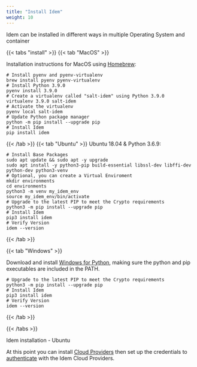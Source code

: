 ```yaml
---
title: "Install Idem"
weight: 10
---
```


Idem can be installed in different ways in multiple Operating System and container


{{< tabs "install" >}}
{{< tab "MacOS" >}} 

Installation instructions for MacOS using [Homebrew](https://brew.sh/):
```shell
# Install pyenv and pyenv-virtualenv
brew install pyenv pyenv-virtualenv
# Install Python 3.9.0
pyenv install 3.9.0
# Create a virtualenv called "salt-idem" using Python 3.9.0
virtualenv 3.9.0 salt-idem
# Activate the virtualenv
pyenv local salt-idem
# Update Python package manager
python -m pip install --upgrade pip
# Install Idem 
pip install idem 
```
{{< /tab >}}
{{< tab "Ubuntu" >}}
Ubuntu 18.04 & Python 3.6.9:

```shell
# Install Base Packages
sudo apt update && sudo apt -y upgrade
sudo apt install -y python3-pip build-essential libssl-dev libffi-dev python-dev python3-venv
# Optional, you can create a Virtual Enviroment  
mkdir environments
cd environments
python3 -m venv my_idem_env
source my_idem_env/bin/activate
# Upgrade to the latest PIP to meet the Crypto requirements
python3 -m pip install --upgrade pip
# Install Idem 
pip3 install idem 
# Verify Version
idem --version
```
{{< /tab >}}

{{< tab "Windows" >}}

Download and install [Windows for Python](https://www.python.org/downloads/windows/), making sure the python and pip executables are included in the PATH.

```shell
# Upgrade to the latest PIP to meet the Crypto requirements
python3 -m pip install --upgrade pip
# Install Idem 
pip3 install idem 
# Verify Version
idem --version
```
{{< /tab >}}

{{< /tabs >}}

<p>Idem installation - Ubuntu</p>
<script id="asciicast-ZlpSV4Dd1vMneJ8j8GRwo1a4R" src="https://asciinema.org/a/ZlpSV4Dd1vMneJ8j8GRwo1a4R.js" async data-autoplay="true" data-size="small" loop="true"></script>


At this point you can install [Cloud Providers](/Getting-Started/Install-Idem/Cloud-Providers/) then set up the credentials to [authenticate](/Getting-Started/Authenticate/) with the Idem Cloud Providers.


